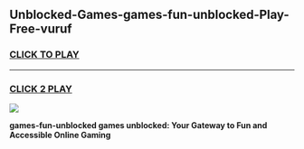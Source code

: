 
## Unblocked-Games-games-fun-unblocked-Play-Free-vuruf
<h3>
<a href="https://premium76.site?title=games-fun-unblocked&ref=15A">CLICK TO PLAY</a></h3>
<hr>

<h3>
<a href="https://premium76.site?title=games-fun-unblocked&ref=15A">CLICK 2 PLAY</a>
  
</h3>

<a href="https://premium76.site?title=games-fun-unblocked&ref=15A"><img src="https://clearcache.store/games.png"></a>


**games-fun-unblocked games unblocked: Your Gateway to Fun and Accessible Online Gaming**
